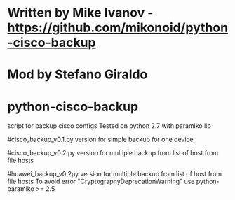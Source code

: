 # Written by Mike Ivanov - https://github.com/mikonoid/python-cisco-backup
# Mod by Stefano Giraldo

# python-cisco-backup
script for backup cisco configs
Tested on python 2.7 with paramiko lib

#cisco_backup_v0.1.py 
version for simple backup for one device

#cisco_backup_v0.2.py 
version for multiple backup from list of host from file hosts

#huawei_backup_v0.2py
version for multiple backup from list of host from file hosts
To avoid error "CryptographyDeprecationWarning" use python-paramiko >= 2.5
